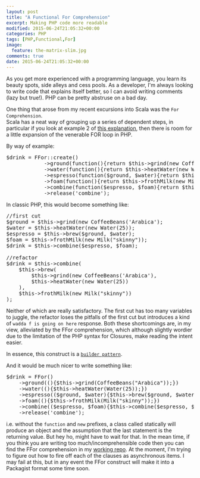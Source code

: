 ```yaml
---
layout: post
title: "A Functional For Comprehension"
excerpt: Making PHP code more readable
modified: 2015-06-24T21:05:32+00:00
categories: PHP
tags: [PHP,Functional,For]
image:
  feature: the-matrix-slim.jpg
comments: true
date: 2015-06-24T21:05:32+00:00
---
```


As you get more experienced with a programming language, you learn its beauty spots,
side alleys and cess pools.  As a developer, I'm always looking to write code that
explains itself better, so I can avoid writing comments (lazy but true!). 
PHP can be pretty abstruse on a bad day.

One thing that arose from my recent excursions into Scala was the `For Comprehension`.  
Scala has a neat way of grouping up a series of dependent steps, in particular
if you look at example 2 of [this explanation](http://docs.scala-lang.org/tutorials/FAQ/yield.html), 
then there is room for a little expansion of the venerable FOR loop in PHP.

By way of example:

<pre>
$drink = FFor::create()
            ->ground(function(){return $this->grind(new CoffeeBeans("Arabica"));})
            ->water(function(){return $this->heatWater(new Water(25));})
            ->espresso(function($ground, $water){return $this->brew($ground, $water);})
            ->foam(function(){return $this->frothMilk(new Milk("skinny"));})
            ->combine(function($espresso, $foam){return $this->combine($espresso, $foam);})
            ->release('combine');
</pre>


In classic PHP, this would become something like:

<pre>
//first cut
$ground = $this->grind(new CoffeeBeans('Arabica');
$water = $this->heatWater(new Water(25));
$espresso = $this->brew($ground, $water);
$foam = $this->frothMilk(new Milk("skinny"));
$drink = $this->combine($espresso, $foam);

//refactor
$drink = $this->combine(
    $this->brew(
        $this->grind(new CoffeeBeans('Arabica'),
        $this->heatWater(new Water(25))
    ),
    $this->frothMilk(new Milk("skinny"))
);
</pre>

Neither of which are really satisfactory. The first cut has too many variables
to juggle, the refactor loses the pitfalls of the first cut but introduces a kind
of `wadda f is going on here` response.  Both these shortcomings are, in my view,
alleviated by the FFor comprehension, which although slightly wordier due to the
limitation of the PHP syntax for Closures, make reading the intent easier.

In essence, this construct is a [`builder pattern`](https://github.com/chippyash/Builder-Pattern).

And it would be much nicer to write something like:

<pre>
$drink = FFor()
    ->ground((){$this->grind(CoffeeBeans("Arabica"));})
    ->water((){$this->heatWater(Water(25));})
    ->espresso(($ground, $water){$this->brew($ground, $water);})
    ->foam((){$this->frothMilk(Milk("skinny"));})
    ->combine(($espresso, $foam){$this->combine($espresso, $foam);})
    ->release('combine');
</pre>

i.e. without the `function` and `new` prefixes, a class called statically will produce an
object and the assumption that the last statement
is the returning value.  But hey ho, might have to wait for that.  In the mean
time, if you think you are writing too much/incomprehensible code then you can
find the FFor comprehension in my [working repo](https://github.com/chippyash/working/blob/master/src/chippyash/Funclang/FFor.php).
At the moment, I'm trying to figure out how to fire off each of the clauses as 
asynchronous items.  I may fail  at this, but in any event the FFor construct 
will make it into a Packagist format some time soon.